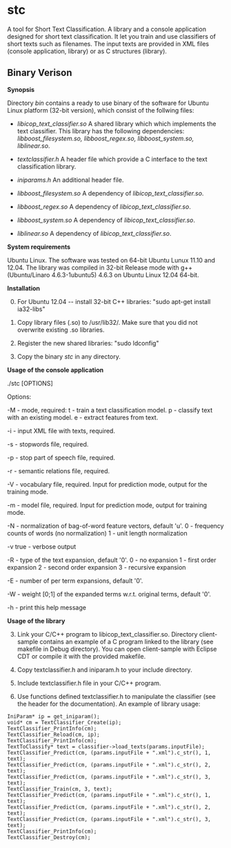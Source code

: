 stc
===

A tool for Short Text Classification. 
A library and a console application designed for short text classification. It let you train and use classifiers of short texts such as filenames. The input texts are provided in XML files (console application, library) or as C structures (library). 

Binary Verison 
--------------

**Synopsis**

Directory *bin* contains a ready to use binary of the software for Ubuntu Linux platform (32-bit version), which consist of the follwing files:

- *libicop_text_classifier.so*
A shared library which which implements the text classifier. This library has the following dependencies: *libboost_filesystem.so, libboost_regex.so, libboost_system.so, liblinear.so*.

- *textclassifier.h*
A header file which provide a C interface to the text classification library.

- *iniparams.h* 
An additional header file.

- *libboost_filesystem.so*
A dependency of *libicop_text_classifier.so*.

- *libboost_regex.so*
A dependency of *libicop_text_classifier.so*.

- *libboost_system.so*
A dependency of *libicop_text_classifier.so*.

- *liblinear.so*
A dependency of *libicop_text_classifier.so*.

**System requirements**

Ubuntu Linux. The software was tested on 64-bit Ubuntu Lunux 11.10 and 12.04.
The library was compiled in 32-bit Release mode with g++ (Ubuntu/Linaro 4.6.3-1ubuntu5) 4.6.3 
on Ubuntu Linux 12.04 64-bit. 

**Installation**

0. For Ubuntu 12.04 -- install 32-bit C++ libraries: "sudo apt-get install ia32-libs"

1. Copy library files (.so) to /usr/lib32/. Make sure that you did not overwrite existing .so libraries.

2. Register the new shared libraries: "sudo ldconfig"

3. Copy the binary *stc* in any directory. 

**Usage of the console application**

./stc [OPTIONS]

Options:

 -M - mode, required:
         t - train a text classification model.
         p - classify text with an existing model.
         e - extract features from text.

 -i - input XML file with texts, required.

 -s - stopwords file, required.

 -p - stop part of speech file, required.

 -r - semantic relations file, required.

 -V - vocabulary file, required. Input for prediction mode, output for the training mode.

 -m - model file, required. Input for prediction mode, output for training mode.

 -N - normalization of bag-of-word feature vectors, default 'u'.
         0 - frequency counts of words (no normalization)
         1 - unit length normalization

 -v true - verbose output

 -R - type of the text expansion, default '0'.
         0 - no expansion
         1 - first order expansion
         2 - second order expansion
         3 - recursive expansion

 -E - number of per term expansions, default '0'.

 -W - weight [0;1] of the expanded terms w.r.t. original terms, default '0'.

 -h - print this help message

**Usage of the library**

3. Link your C/C++ program to libicop_text_classifier.so. Directory client-sample contains an example of a C program linked to the library (see makefile in Debug directory). You can open client-sample with Eclipse CDT or compile it with the provided makefile. 

4. Copy textclassifier.h and iniparam.h to your include directory.

5. Include textclassifier.h file in your C/C++ program.

6. Use functions defined textclassifier.h to manipulate the classifier (see the
header for the documentation). An example of library usage:

```
IniParam* ip = get_iniparam();
void* cm = TextClassifier_Create(ip);
TextClassifier_PrintInfo(cm);
TextClassifier_Reload(cm, ip);
TextClassifier_PrintInfo(cm);
TextToClassify* text = classifier->load_texts(params.inputFile);
TextClassifier_Predict(cm, (params.inputFile + ".xml").c_str(), 1, text);
TextClassifier_Predict(cm, (params.inputFile + ".xml").c_str(), 2, text);
TextClassifier_Predict(cm, (params.inputFile + ".xml").c_str(), 3, text);
TextClassifier_Train(cm, 3, text);
TextClassifier_Predict(cm, (params.inputFile + ".xml").c_str(), 1, text);
TextClassifier_Predict(cm, (params.inputFile + ".xml").c_str(), 2, text);
TextClassifier_Predict(cm, (params.inputFile + ".xml").c_str(), 3, text);
TextClassifier_PrintInfo(cm);
TextClassifier_Destroy(cm);
```

